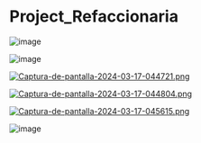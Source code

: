 # Project_Refaccionaria

![image](https://github.com/user-attachments/assets/e9461047-e6ae-4e7c-b449-5b6805eb91eb)

![image](https://github.com/user-attachments/assets/24f6ae0f-5047-4bf0-81b5-ef9552de8838)


[![Captura-de-pantalla-2024-03-17-044721.png](https://i.postimg.cc/wTZSHMb4/Captura-de-pantalla-2024-03-17-044721.png)](https://postimg.cc/KR79DGbt)

[![Captura-de-pantalla-2024-03-17-044804.png](https://i.postimg.cc/6QYcW1p6/Captura-de-pantalla-2024-03-17-044804.png)](https://postimg.cc/KK3BQfTC)

[![Captura-de-pantalla-2024-03-17-045615.png](https://i.postimg.cc/zBVq0BtC/Captura-de-pantalla-2024-03-17-045615.png)](https://postimg.cc/PpnGqtkJ)

![image](https://github.com/user-attachments/assets/588bb33c-5c55-4e13-9041-13e9071ff11c)

